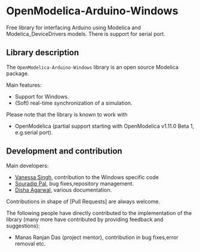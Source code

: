 # OpenModelica-Arduino-Windows
Free library for interfacing Arduino using Modelica and Modelica_DeviceDrivers models.
There is support for serial port.

## Library description
The `OpenModelica-Arduino-Windows` library is an open source Modelica package.

Main features:
  * Support for Windows.
  * (Soft) real-time synchronization of a simulation.
  
Please note that the library is known to work with
* OpenModelica (partial support starting with OpenModelica v1.11.0 Beta 1, e.g.serial port).

## Development and contribution
Main developers:
* [Vanessa Singh](https://github.com/VanessaSingh), contribution to the Windows specific code
* [Souradip Pal](https://github.com/Souradip-sopho), bug fixes,repository management.
* [Disha Agarwal](https://github.com/disha4u), various documentation.

Contributions in shape of [Pull Requests] are always welcome.

The following people have directly contributed to the implementation of the library (many more have contributed by providing feedback and suggestions):
* Manas Ranjan Das (project mentor), contribution in bug fixes,error removal etc. 

